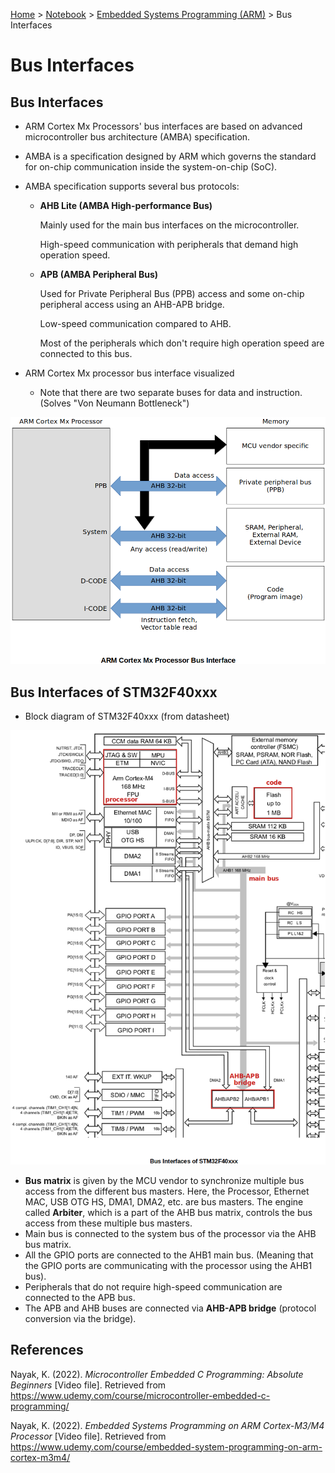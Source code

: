 <a href="../../">Home</a> > <a href="../notebook">Notebook</a> > <a href="./">Embedded Systems Programming (ARM)</a> > Bus Interfaces

# Bus Interfaces



## Bus Interfaces

* ARM Cortex Mx Processors' bus interfaces are based on advanced microcontroller bus architecture (AMBA) specification.

* AMBA is a specification designed by ARM which governs the standard for on-chip communication inside the system-on-chip (SoC).

* AMBA specification supports several bus protocols:

  * **AHB Lite (AMBA High-performance Bus)**

    Mainly used for the main bus interfaces on the microcontroller.

    High-speed communication with peripherals that demand high operation speed.

  * **APB (AMBA Peripheral Bus)**

    Used for Private Peripheral Bus (PPB) access and some on-chip peripheral access using an AHB-APB bridge.

    Low-speed communication compared to AHB. 

    Most of the peripherals which don't require high operation speed are connected to this bus.
  
* ARM Cortex Mx processor bus interface visualized

  * Note that there are two separate buses for data and instruction. (Solves "Von Neumann Bottleneck")




<img src="./img/arm-cortex-mx-processor-bus-interface.png" alt="arm-cortex-mx-processor-bus-interface" width="650">





## Bus Interfaces of STM32F40xxx

* Block diagram of STM32F40xxx (from datasheet)

  

<img src="./img/bus-interfaces-of-stm32f40xxx.png" alt="bus-interfaces-of-stm32f40xxx" width="800">



* **Bus matrix** is given by the MCU vendor to synchronize multiple bus access from the different bus masters. Here, the Processor, Ethernet MAC, USB OTG HS, DMA1, DMA2, etc. are bus masters. The engine called **Arbiter**, which is a part of the AHB bus matrix, controls the bus access from these multiple bus masters.
* Main bus is connected to the system bus of the processor via the AHB bus matrix.
* All the GPIO ports are connected to the AHB1 main bus. (Meaning that the GPIO ports are communicating with the processor using the AHB1 bus).
* Peripherals that do not require high-speed communication are connected to the APB bus.
* The APB and AHB buses are connected via **AHB-APB bridge** (protocol conversion via the bridge).






## References

Nayak, K. (2022). *Microcontroller Embedded C Programming: Absolute Beginners* [Video file]. Retrieved from  https://www.udemy.com/course/microcontroller-embedded-c-programming/

Nayak, K. (2022). *Embedded Systems Programming on ARM Cortex-M3/M4 Processor* [Video file]. Retrieved from  https://www.udemy.com/course/embedded-system-programming-on-arm-cortex-m3m4/
